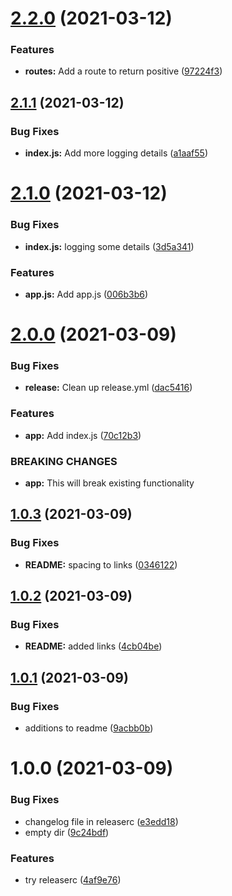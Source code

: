 # [2.2.0](https://github.com/fw-noel/semrel/compare/v2.1.1...v2.2.0) (2021-03-12)


### Features

* **routes:** Add a route to return positive ([97224f3](https://github.com/fw-noel/semrel/commit/97224f3834fbf41172ae91cea6f45778062265c1))

## [2.1.1](https://github.com/fw-noel/semrel/compare/v2.1.0...v2.1.1) (2021-03-12)


### Bug Fixes

* **index.js:** Add more logging details ([a1aaf55](https://github.com/fw-noel/semrel/commit/a1aaf55197e2df549cfd67e1cab9d090bdbecfae))

# [2.1.0](https://github.com/fw-noel/semrel/compare/v2.0.0...v2.1.0) (2021-03-12)


### Bug Fixes

* **index.js:** logging some details ([3d5a341](https://github.com/fw-noel/semrel/commit/3d5a341eac566715a7e71e7036ffae7cc6d6e833))


### Features

* **app.js:** Add app.js ([006b3b6](https://github.com/fw-noel/semrel/commit/006b3b69cdfec18c9f49a4740edcb012c5da0a9d))

# [2.0.0](https://github.com/fw-noel/semrel/compare/v1.0.3...v2.0.0) (2021-03-09)


### Bug Fixes

* **release:** Clean up release.yml ([dac5416](https://github.com/fw-noel/semrel/commit/dac5416839c68a1e22a3916f6947c8f6f8509d57))


### Features

* **app:** Add index.js ([70c12b3](https://github.com/fw-noel/semrel/commit/70c12b3556af9177854d0d4537faddbe24c8ed0a))


### BREAKING CHANGES

* **app:** This will break existing functionality

## [1.0.3](https://github.com/fw-noel/semrel/compare/v1.0.2...v1.0.3) (2021-03-09)


### Bug Fixes

* **README:** spacing to links ([0346122](https://github.com/fw-noel/semrel/commit/0346122cfdb326faf19284d6dd010d64030b4508))

## [1.0.2](https://github.com/fw-noel/semrel/compare/v1.0.1...v1.0.2) (2021-03-09)


### Bug Fixes

* **README:** added links ([4cb04be](https://github.com/fw-noel/semrel/commit/4cb04be5678b461f8b167fa8b8d778c0b0328672))

## [1.0.1](https://github.com/fw-noel/semrel/compare/v1.0.0...v1.0.1) (2021-03-09)


### Bug Fixes

* additions to readme ([9acbb0b](https://github.com/fw-noel/semrel/commit/9acbb0baad4aa2f4c084f474d2828f3b13f95d07))

# 1.0.0 (2021-03-09)


### Bug Fixes

* changelog file in releaserc ([e3edd18](https://github.com/fw-noel/semrel/commit/e3edd185291f0b7ab0e0576c2cc2bc30ef12f540))
* empty dir ([9c24bdf](https://github.com/fw-noel/semrel/commit/9c24bdf5dead95ce265343e8f508823da8d883f0))


### Features

* try releaserc ([4af9e76](https://github.com/fw-noel/semrel/commit/4af9e7662d599bb359afca35610af8dcfe09cdaf))
